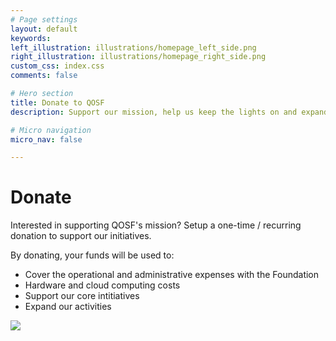 ```yaml
---
# Page settings
layout: default
keywords:
left_illustration: illustrations/homepage_left_side.png
right_illustration: illustrations/homepage_right_side.png
custom_css: index.css
comments: false

# Hero section
title: Donate to QOSF
description: Support our mission, help us keep the lights on and expand to new exciting initiatives!

# Micro navigation
micro_nav: false

---
```


# Donate

Interested in supporting QOSF's mission? Setup a one-time / recurring donation
to support our initiatives.

By donating, your funds will be used to:
* Cover the operational and administrative expenses with the Foundation
* Hardware and cloud computing costs
* Support our core intitiatives
* Expand our activities

<div class="justify-content-center">
  <a class="custom-dbox-popup" href="https://donorbox.org/qosf-2021-fundraise">
    <img src="https://donorbox.org/images/png-donate/button-medium-blue.png" />
  </a>
</div>

<script type="text/javascript" defer src="https://donorbox.org/install-popup-button.js"></script>
<script>window.DonorBox = { widgetLinkClassName: 'custom-dbox-popup' }</script>
